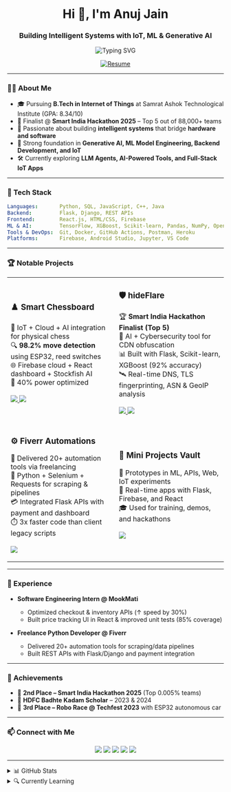 <h1 align="center">Hi 👋, I'm Anuj Jain</h1>
<h3 align="center">Building Intelligent Systems with IoT, ML & Generative AI</h3>

<p align="center">
  <img src="https://readme-typing-svg.demolab.com/?lines=IoT%20%7C%20AI-ML%20%7C%20Generative%20AI%20Builder;Always%20Learning%20and%20Building%20!" alt="Typing SVG" />
</p>

<p align="center">
  <a href="https://github.com/anujjainbatu/anujjainbatu/blob/main/Anuj_Jain_Resume.pdf" target="_blank">
    <img src="https://img.shields.io/badge/ Download Resume-007ACC?style=for-the-badge&logo=github&logoColor=white" alt="Resume" />
  </a>
</p>

---

### 👨‍💻 About Me

- 🎓 Pursuing **B.Tech in Internet of Things** at Samrat Ashok Technological Institute (GPA: 8.34/10)
- 🔬 Finalist @ **Smart India Hackathon 2025** – Top 5 out of 88,000+ teams
- 🧠 Passionate about building **intelligent systems** that bridge **hardware and software**
- 🧪 Strong foundation in **Generative AI, ML Model Engineering, Backend Development, and IoT**
- 🛠️ Currently exploring **LLM Agents, AI-Powered Tools, and Full-Stack IoT Apps**

---

### 🧰 Tech Stack

```yaml
Languages:       Python, SQL, JavaScript, C++, Java
Backend:         Flask, Django, REST APIs
Frontend:        React.js, HTML/CSS, Firebase
ML & AI:         TensorFlow, XGBoost, Scikit-learn, Pandas, NumPy, OpenCV
Tools & DevOps:  Git, Docker, GitHub Actions, Postman, Heroku
Platforms:       Firebase, Android Studio, Jupyter, VS Code
````

---

### 🏆 Notable Projects

<table> <tr> <td width="50%"> <h3>♟️ Smart Chessboard</h3> <p> 🧠 IoT + Cloud + AI integration for physical chess<br> 🔍 <strong>98.2% move detection</strong> using ESP32, reed switches<br> 🌐 Firebase cloud + React dashboard + Stockfish AI<br> 🔋 40% power optimized<br><br> <a href="https://github.com/anujjainbatu/chess-trace"> <img src="https://img.shields.io/github/stars/anujjainbatu/chess-trace?style=social" /> </a> <a href="https://github.com/anujjainbatu/chess-trace"> <img src="https://img.shields.io/badge/View%20Project-171515?style=for-the-badge&logo=github&logoColor=white" /> </a> </p> </td> <td width="50%"> <h3>🛡️ hideFlare</h3> <p> 🏆 <strong>Smart India Hackathon Finalist (Top 5)</strong><br> 🧪 AI + Cybersecurity tool for CDN obfuscation<br> 📊 Built with Flask, Scikit-learn, XGBoost (92% accuracy)<br> 🛰️ Real-time DNS, TLS fingerprinting, ASN & GeoIP analysis<br><br> <a href="https://github.com/anujjainbatu/hideFlare"> <img src="https://img.shields.io/github/stars/anujjainbatu/hideFlare?style=social" /> </a> <a href="https://github.com/anujjainbatu/hideFlare"> <img src="https://img.shields.io/badge/View%20Project-171515?style=for-the-badge&logo=github&logoColor=white" /> </a> </p> </td> </tr> <tr> <td width="50%"> <h3>⚙️ Fiverr Automations</h3> <p> 🧰 Delivered 20+ automation tools via freelancing<br> 🔄 Python + Selenium + Requests for scraping & pipelines<br> 💳 Integrated Flask APIs with payment and dashboard<br> ⏱️ 3x faster code than client legacy scripts<br><br> <a href="https://fiverr.com/anujjainbatu"> <img src="https://img.shields.io/badge/Fiverr-Visit_Profile-1DBF73?style=for-the-badge&logo=fiverr&logoColor=white" /> </a> </p> </td> <td width="50%"> <h3>📱 Mini Projects Vault</h3> <p> 🧪 Prototypes in ML, APIs, Web, IoT experiments<br> 🚀 Real-time apps with Flask, Firebase, and React<br> 🎓 Used for training, demos, and hackathons<br><br> <a href="https://github.com/anujjainbatu?tab=repositories&q=&type=public&language=&sort=name"> <img src="https://img.shields.io/badge/Explore%20More%20Projects-343541?style=for-the-badge&logo=github&logoColor=white" /> </a> </p> </td> </tr> </table>

---

### 💼 Experience

* **Software Engineering Intern @ MookMati**

  * Optimized checkout & inventory APIs (↑ speed by 30%)
  * Built price tracking UI in React & improved unit tests (85% coverage)
* **Freelance Python Developer @ Fiverr**

  * Delivered 20+ automation tools for scraping/data pipelines
  * Built REST APIs with Flask/Django and payment integration

---

### 🥇 Achievements

* 🏅 **2nd Place – Smart India Hackathon 2025** (Top 0.005% teams)
* 🧠 **HDFC Badhte Kadam Scholar** – 2023 & 2024
* 🚗 **3rd Place – Robo Race @ Techfest 2023** with ESP32 autonomous car

---

### 📫 Connect with Me

<p align="center">
  <a href="mailto:anujjainbatu@gmail.com"><img src="https://img.shields.io/badge/Email-D14836?style=for-the-badge&logo=gmail&logoColor=white"></a>
  <a href="https://github.com/anujjainbatu"><img src="https://img.shields.io/badge/GitHub-100000?style=for-the-badge&logo=github&logoColor=white"></a>
  <a href="https://linkedin.com/in/anujjainbatu"><img src="https://img.shields.io/badge/LinkedIn-0077B5?style=for-the-badge&logo=linkedin&logoColor=white"></a>
  <a href="https://x.com/anujainbatu"><img src="https://img.shields.io/badge/X-000000?style=for-the-badge&logo=twitter&logoColor=white"></a>
  <a href="https://leetcode.com/u/anujjainbatu"><img src="https://img.shields.io/badge/LeetCode-FFA116?style=for-the-badge&logo=leetcode&logoColor=black"></a>
</p>

---

<details>
<summary>📊 GitHub Stats</summary>


<div align="center">
  <table>
    <tr>
      <!-- GitHub Stats -->
      <td style="width: 49%; height: 330px;">
        <img 
          src="https://github-readme-stats.vercel.app/api?username=anujjainbatu&show_icons=true&theme=radical&hide_border=true&rank_icon=github" 
          alt="Anuj's GitHub Stats" 
          style="width: 100%; height: 100%; object-fit: cover; border-radius: 10px;" />
      </td>
      <!-- GitHub Streak -->
      <td style="width: 49%; height: 330px;">
        <img 
          src="https://github-readme-streak-stats.herokuapp.com?user=anujjainbatu&theme=radical&hide_border=true" 
          alt="Anuj's GitHub Streak" 
          style="width: 100%; height: 100%; object-fit: cover; border-radius: 10px;" />
      </td>
    </tr>
  </table>
</div>

<!-- Contribution Graph -->
<p align="center">
  <img width="90%" 
    src="https://github-readme-activity-graph.vercel.app/graph?username=anujjainbatu&theme=dracula&hide_border=true" 
    alt="Anuj's GitHub Activity Graph" />
</p>

</details>

<details>
<summary>🔍 Currently Learning</summary>

* Building Autonomous Agents with LangChain
* Advanced Prompt Engineering for Business
* Designing Scalable IoT Systems
* Ethical AI & Red Teaming

</details>
